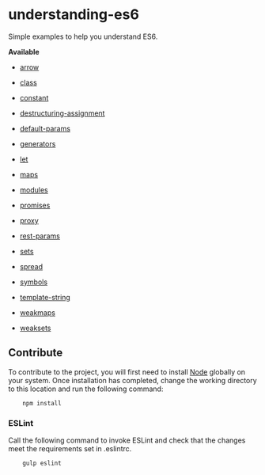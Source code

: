 # understanding-es6
Simple examples to help you understand ES6.

__Available__

* [arrow](./arrow.js)

* [class](./class.js)

* [constant](./constant.js)

* [destructuring-assignment](./destructuring-assignment.js)

* [default-params](./default.js)

* [generators](./generators.js)

* [let](./let.js)

* [maps](./maps.js)

* [modules](./modules.js)

* [promises](./promises.js)

* [proxy](./proxy.js)

* [rest-params](./rest-params.js)

* [sets](./sets.js)

* [spread](./spread.js)

* [symbols](./symbols.js)

* [template-string](./template-string.js)

* [weakmaps](./weakmaps.js)

* [weaksets](./weaksets.js)

## Contribute

To contribute to the project, you will first need to install [Node](http://nodejs.org) globally on your system. Once installation has completed, change the working directory to this location and run the following command:

```shell
    npm install
```

### ESLint
Call the following command to invoke ESLint and check that the changes meet the requirements set in .eslintrc.
```shell
    gulp eslint
```
